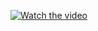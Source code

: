 [![Watch the video](https://i9.ytimg.com/vi/ZQ4k_CAzo8k/mq2.jpg?sqp=CPyynMUG-oaymwEoCMACELQB8quKqQMcGADwAQH4AbYIgAKAD4oCDAgAEAEYZSBlKGUwDw==&rs=AOn4CLCaa63ggJUiRTcLF2mfdvag0Xkdpw)](https://www.youtube.com/shorts/ZQ4k_CAzo8k)
